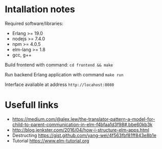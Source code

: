 Intallation notes
=====================

Required software/libraries:

- Erlang >= 19.0
- nodejs >= 7.4.0
- npm >= 4.0.5
- elm-lang >= 1.8
- gcc, g++

Build frontend with command: `cd frontend && make`

Run backend Erlang application with command `make run`

Interface avaliable at address `http://locahost:8080`

Usefull links
=====================

- https://medium.com/@alex.lew/the-translator-pattern-a-model-for-child-to-parent-communication-in-elm-f4bfaa1d3f98#.bbe60kb3k
- http://blog.jenkster.com/2016/04/how-i-structure-elm-apps.html
- Destructing https://gist.github.com/yang-wei/4f563fbf81ff843e8b1e
- Tutorial https://www.elm-tutorial.org